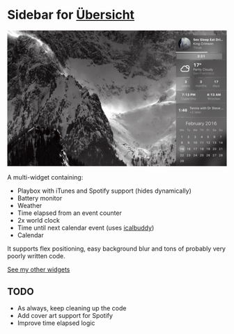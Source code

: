 # Sidebar for [Übersicht](http://tracesof.net/uebersicht/)

![](https://raw.githubusercontent.com/Pe8er/Sidebar.Widget/master/screenshot.png)

A multi-widget containing:
- Playbox with iTunes and Spotify support (hides dynamically)
- Battery monitor
- Weather
- Time elapsed from an event counter
- 2x world clock
- Time until next calendar event (uses [icalbuddy](http://hasseg.org/icalBuddy/))
- Calendar

It supports flex positioning, easy background blur and tons of probably very poorly written code.

[See my other widgets](https://github.com/Pe8er/Ubersicht-Widgets)

## TODO

- As always, keep cleaning up the code
- Add cover art support for Spotify
- Improve time elapsed logic
